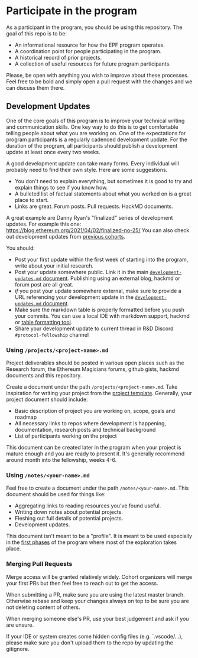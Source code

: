 # Participate in the program

As a participant in the program, you should be using this repository. The goal of this repo is to be:

- An informational resource for how the EPF program operates.
- A coordination point for people participating in the program.
- A historical record of prior projects.
- A collection of useful resources for future program participants.

Please, be open with anything you wish to improve about these processes. Feel free to be bold and simply open a pull request with the changes and we can discuss them there.

## Development Updates

One of the core goals of this program is to improve your technical writing and communication skills. One key way to do this is to get comfortable telling people about what you are working on. One of the expectations for program participants is a regularly cadenced development update. For the duration of the program, all participants should publish a development update at least once every two weeks.

A good development update can take many forms. Every individual will probably need to find their own style. Here are some suggestions.

- You don't need to explain everything, but sometimes it is good to try and explain things to see if you know how.
- A bulleted list of factual statements about what you worked on is a great place to start.
- Links are great. Forum posts. Pull requests. HackMD documents.

A great example are Danny Ryan's "finalized" series of development updates. For example this one: https://blog.ethereum.org/2021/04/02/finalized-no-25/
You can also check out development updates from [previous cohorts](https://github.com/eth-protocol-fellows/cohort-three/blob/master/development-updates.md). 

You should: 

- Post your first update within the first week of starting into the program, write about your initial research. 
- Post your update somewhere public. Link it in the main [`development-updates.md` document](/development-updates.md). Publishing using an external blog, hackmd or forum post are all great.
- *if* you post your update somewhere external, make sure to provide a URL referencing your development update in the [`development-updates.md` document](/development-updates.md).
- Make sure the markdown table is properly formatted before you push your commits. You can use a local IDE with markdown support, hackmd or [table formatting tool](https://github.com/nvuillam/markdown-table-formatter). 
- Share your development update to current thread in R&D Discord `#protocol-fellowship` channel 


### Using `/projects/<project-name>.md`

Project deliverables should be posted in various open places such as the Research forum, the Ethereum Magicians forums, github gists, hackmd documents and this repository. 

Create a document under the path `/projects/<project-name>.md`. Take inspiration for writing your project from the [project template](/projects/project-template.md). Generally, your project document should include: 

- Basic description of project you are working on, scope, goals and roadmap
- All necessary links to repos where development is happening, documentation, research posts and technical background 
- List of participants working on the project

This document can be created later in the program when your project is mature enough and you are ready to present it. It's generally recommend around month into the fellowship, weeks 4-6. 


### Using `/notes/<your-name>.md`

Feel free to create a document under the path `/notes/<your-name>.md`. This document should be used for things like:

- Aggregating links to reading resources you've found useful.
- Writing down notes about potential projects.
- Fleshing out full details of potential projects.
- Development updates.

This document isn't meant to be a "profile". It is meant to be used especially in the [first phases](/program-guide/program-details.md#phase-one) of the program where most of the exploration takes place. 

### Merging Pull Requests

Merge access will be granted relatively widely. Cohort organizers will merge your first PRs but then feel free to reach out to get the access. 

When submitting a PR, make sure you are using the latest master branch. Otherwise rebase and keep your changes always on top to be sure you are not deleting content of others.

When merging someone else's PR, use your best judgement and ask if you are unsure. 

If your IDE or system creates some hidden config files (e.g. `.vscode/...), please make sure you don't upload them to the repo by updating the gitignore. 

